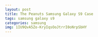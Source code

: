 ```yaml
---
layout: post
title: The Peanuts Samsung Galaxy S9 Case
tags: samsung galaxy s9
categories: samsung
img: 1IU9QvA5Zo-KryIqsOoJtrrI0oNrpSbHY
---
```

